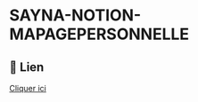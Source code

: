 # SAYNA-NOTION-MAPAGEPERSONNELLE
## 🔗 Lien
[Cliquer ici ](https://www.notion.so/PROJET-NOTION-MA-PAGE-WEB-07534480e3b54caa872573add98e2d02)
